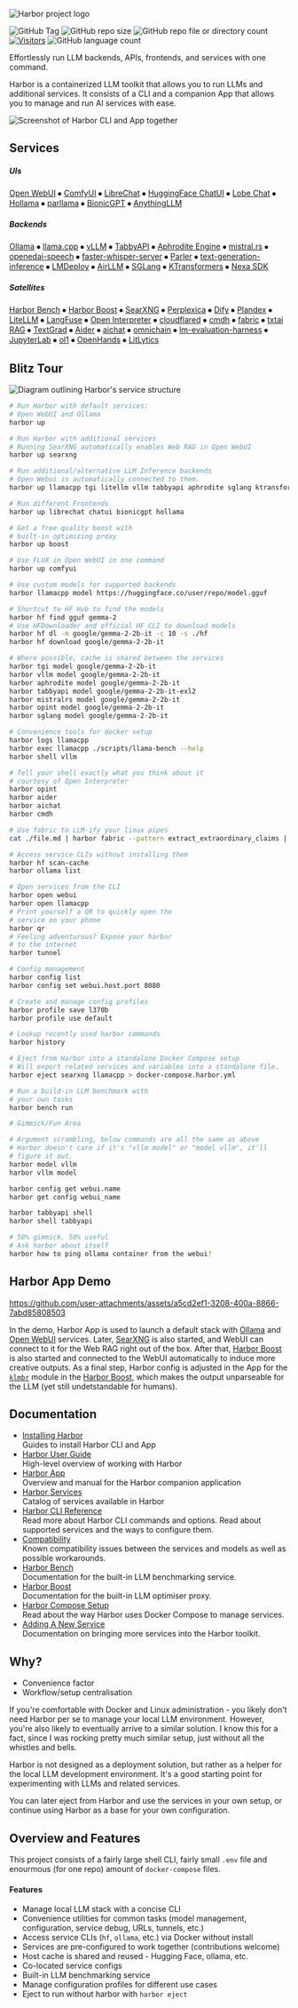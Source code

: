 ![Harbor project logo](./docs/harbor-2.png)

![GitHub Tag](https://img.shields.io/github/v/tag/av/harbor) ![GitHub repo size](https://img.shields.io/github/repo-size/av/harbor) ![GitHub repo file or directory count](https://img.shields.io/github/directory-file-count/av/harbor?type=file&extension=yml&label=compose%20files&color=orange) [![Visitors](https://api.visitorbadge.io/api/visitors?path=av%2Fharbor&countColor=%23263759&style=flat)](https://visitorbadge.io/status?path=av%2Fharbor) ![GitHub language count](https://img.shields.io/github/languages/count/av/harbor)

Effortlessly run LLM backends, APIs, frontends, and services with one command.

Harbor is a containerized LLM toolkit that allows you to run LLMs and additional services. It consists of a CLI and a companion App that allows you to manage and run AI services with ease.

![Screenshot of Harbor CLI and App together](https://github.com/av/harbor/wiki/harbor-app-3.png)

## Services

##### UIs

[Open WebUI](https://github.com/av/harbor/wiki/2.1.1-Frontend:-Open-WebUI) ⦁︎ [ComfyUI](https://github.com/av/harbor/wiki/2.1.2-Frontend:-ComfyUI) ⦁︎ [LibreChat](https://github.com/av/harbor/wiki/2.1.3-Frontend:-LibreChat) ⦁︎ [HuggingFace ChatUI](https://github.com/av/harbor/wiki/2.1.4-Frontend:-ChatUI) ⦁︎ [Lobe Chat](https://github.com/av/harbor/wiki/2.1.5-Frontend:-Lobe-Chat) ⦁︎ [Hollama](https://github.com/av/harbor/wiki/2.1.6-Frontend:-hollama) ⦁︎ [parllama](https://github.com/av/harbor/wiki/2.1.7-Frontend:-parllama) ⦁︎ [BionicGPT](https://github.com/av/harbor/wiki/2.1.8-Frontend:-BionicGPT) ⦁︎ [AnythingLLM](https://github.com/av/harbor/wiki/2.1.9-Frontend:-AnythingLLM)

##### Backends

[Ollama](https://github.com/av/harbor/wiki/2.2.1-Backend:-Ollama) ⦁︎ [llama.cpp](https://github.com/av/harbor/wiki/2.2.2-Backend:-llama.cpp) ⦁︎ [vLLM](https://github.com/av/harbor/wiki/2.2.3-Backend:-vLLM) ⦁︎ [TabbyAPI](https://github.com/av/harbor/wiki/2.2.4-Backend:-TabbyAPI) ⦁︎ [Aphrodite Engine](https://github.com/av/harbor/wiki/2.2.5-Backend:-Aphrodite-Engine) ⦁︎ [mistral.rs](https://github.com/av/harbor/wiki/2.2.6-Backend:-mistral.rs) ⦁︎ [openedai-speech](https://github.com/av/harbor/wiki/2.2.7-Backend:-openedai-speech) ⦁︎ [faster-whisper-server](https://github.com/av/harbor/wiki/2.2.14-Backend:-Faster-Whisper) ⦁︎ [Parler](https://github.com/av/harbor/wiki/2.2.8-Backend:-Parler) ⦁︎ [text-generation-inference](https://github.com/av/harbor/wiki/2.2.9-Backend:-text-generation-inference) ⦁︎ [LMDeploy](https://github.com/av/harbor/wiki/2.2.10-Backend:-lmdeploy) ⦁︎ [AirLLM](https://github.com/av/harbor/wiki/2.2.11-Backend:-AirLLM) ⦁︎ [SGLang](https://github.com/av/harbor/wiki/2.2.12-Backend:-SGLang) ⦁︎ [KTransformers](https://github.com/av/harbor/wiki/2.2.13-Backend:-KTransformers) ⦁︎ [Nexa SDK](https://github.com/av/harbor/wiki/2.2.15-Backend:-Nexa-SDK)

##### Satellites

[Harbor Bench](https://github.com/av/harbor/wiki/5.1.-Harbor-Bench) ⦁︎ [Harbor Boost](https://github.com/av/harbor/wiki/5.2.-Harbor-Boost) ⦁︎ [SearXNG](https://github.com/av/harbor/wiki/2.3.1-Satellite:-SearXNG) ⦁︎ [Perplexica](https://github.com/av/harbor/wiki/2.3.2-Satellite:-Perplexica) ⦁︎ [Dify](https://github.com/av/harbor/wiki/2.3.3-Satellite:-Dify) ⦁︎ [Plandex](https://github.com/av/harbor/wiki/2.3.4-Satellite:-Plandex) ⦁︎ [LiteLLM](https://github.com/av/harbor/wiki/2.3.5-Satellite:-LiteLLM) ⦁︎ [LangFuse](https://github.com/av/harbor/wiki/2.3.6-Satellite:-langfuse) ⦁︎ [Open Interpreter](https://github.com/av/harbor/wiki/2.3.7-Satellite:-Open-Interpreter) ⦁︎ [cloudflared](https://github.com/av/harbor/wiki/2.3.8-Satellite:-cloudflared) ⦁︎ [cmdh](https://github.com/av/harbor/wiki/2.3.9-Satellite:-cmdh) ⦁︎ [fabric](https://github.com/av/harbor/wiki/2.3.10-Satellite:-fabric) ⦁︎ [txtai RAG](https://github.com/av/harbor/wiki/2.3.11-Satellite:-txtai-RAG) ⦁︎ [TextGrad](https://github.com/av/harbor/wiki/2.3.12-Satellite:-TextGrad) ⦁︎ [Aider](https://github.com/av/harbor/wiki/2.3.13-Satellite:-aider) ⦁︎ [aichat](https://github.com/av/harbor/wiki/2.3.14-Satellite:-aichat) ⦁︎ [omnichain](https://github.com/av/harbor/wiki/2.3.16-Satellite:-omnichain) ⦁︎ [lm-evaluation-harness](https://github.com/av/harbor/wiki/2.3.17-Satellite:-lm-evaluation-harness) ⦁︎ [JupyterLab](https://github.com/av/harbor/wiki/2.3.18-Satellite:-JupyterLab) ⦁︎ [ol1](https://github.com/av/harbor/wiki/2.3.19-Satellite:-ol1) ⦁︎ [OpenHands](https://github.com/av/harbor/wiki/2.3.20-Satellite:-OpenHands) ⦁︎ [LitLytics](https://github.com/av/harbor/wiki/2.3.21-Satellite:-LitLytics)

## Blitz Tour

![Diagram outlining Harbor's service structure](https://raw.githubusercontent.com/wiki/av/harbor/harbor-arch-diag.png)

```bash
# Run Harbor with default services:
# Open WebUI and Ollama
harbor up

# Run Harbor with additional services
# Running SearXNG automatically enables Web RAG in Open WebUI
harbor up searxng

# Run additional/alternative LLM Inference backends
# Open Webui is automatically connected to them.
harbor up llamacpp tgi litellm vllm tabbyapi aphrodite sglang ktransformers

# Run different Frontends
harbor up librechat chatui bionicgpt hollama

# Get a free quality boost with
# built-in optimizing proxy
harbor up boost

# Use FLUX in Open WebUI in one command
harbor up comfyui

# Use custom models for supported backends
harbor llamacpp model https://huggingface.co/user/repo/model.gguf

# Shortcut to HF Hub to find the models
harbor hf find gguf gemma-2
# Use HFDownloader and official HF CLI to download models
harbor hf dl -m google/gemma-2-2b-it -c 10 -s ./hf
harbor hf download google/gemma-2-2b-it

# Where possible, cache is shared between the services
harbor tgi model google/gemma-2-2b-it
harbor vllm model google/gemma-2-2b-it
harbor aphrodite model google/gemma-2-2b-it
harbor tabbyapi model google/gemma-2-2b-it-exl2
harbor mistralrs model google/gemma-2-2b-it
harbor opint model google/gemma-2-2b-it
harbor sglang model google/gemma-2-2b-it

# Convenience tools for docker setup
harbor logs llamacpp
harbor exec llamacpp ./scripts/llama-bench --help
harbor shell vllm

# Tell your shell exactly what you think about it
# courtesy of Open Interpreter
harbor opint
harbor aider
harbor aichat
harbor cmdh

# Use fabric to LLM-ify your linux pipes
cat ./file.md | harbor fabric --pattern extract_extraordinary_claims | grep "LK99"

# Access service CLIs without installing them
harbor hf scan-cache
harbor ollama list

# Open services from the CLI
harbor open webui
harbor open llamacpp
# Print yourself a QR to quickly open the
# service on your phone
harbor qr
# Feeling adventurous? Expose your harbor
# to the internet
harbor tunnel

# Config management
harbor config list
harbor config set webui.host.port 8080

# Create and manage config profiles
harbor profile save l370b
harbor profile use default

# Lookup recently used harbor commands
harbor history

# Eject from Harbor into a standalone Docker Compose setup
# Will export related services and variables into a standalone file.
harbor eject searxng llamacpp > docker-compose.harbor.yml

# Run a build-in LLM benchmark with
# your own tasks
harbor bench run

# Gimmick/Fun Area

# Argument scrambling, below commands are all the same as above
# Harbor doesn't care if it's "vllm model" or "model vllm", it'll
# figure it out.
harbor model vllm
harbor vllm model

harbor config get webui.name
harbor get config webui_name

harbor tabbyapi shell
harbor shell tabbyapi

# 50% gimmick, 50% useful
# Ask harbor about itself
harbor how to ping ollama container from the webui?
```

## Harbor App Demo

https://github.com/user-attachments/assets/a5cd2ef1-3208-400a-8866-7abd85808503

In the demo, Harbor App is used to launch a default stack with [Ollama](./2.2.1-Backend:-Ollama) and [Open WebUI](./2.1.1-Frontend:-Open-WebUI) services. Later, [SearXNG](./2.3.1-Satellite:-SearXNG) is also started, and WebUI can connect to it for the Web RAG right out of the box. After that, [Harbor Boost](./5.2.-Harbor-Boost) is also started and connected to the WebUI automatically to induce more creative outputs. As a final step, Harbor config is adjusted in the App for the [`klmbr`](./5.2.-Harbor-Boost#klmbr---boost-llm-creativity) module in the [Harbor Boost](./5.2.-Harbor-Boost), which makes the output unparseable for the LLM (yet still undetstandable for humans).

## Documentation

- [Installing Harbor](https://github.com/av/harbor/wiki/1.0.-Installing-Harbor)<br/>
  Guides to install Harbor CLI and App
- [Harbor User Guide](https://github.com/av/harbor/wiki/1.-Harbor-User-Guide)<br/>
  High-level overview of working with Harbor
- [Harbor App](https://github.com/av/harbor/wiki/1.1-Harbor-App)<br/>
  Overview and manual for the Harbor companion application
- [Harbor Services](https://github.com/av/harbor/wiki/2.-Services)<br/>
  Catalog of services available in Harbor
- [Harbor CLI Reference](https://github.com/av/harbor/wiki/3.-Harbor-CLI-Reference)<br/>
  Read more about Harbor CLI commands and options.
  Read about supported services and the ways to configure them.
- [Compatibility](https://github.com/av/harbor/wiki/4.-Compatibility)<br/>
  Known compatibility issues between the services and models as well as possible workarounds.
- [Harbor Bench](https://github.com/av/harbor/wiki/5.1.-Harbor-Bench)<br/>
  Documentation for the built-in LLM benchmarking service.
- [Harbor Boost](https://github.com/av/harbor/wiki/5.2.-Harbor-Boost)<br/>
  Documentation for the built-in LLM optimiser proxy.
- [Harbor Compose Setup](https://github.com/av/harbor/wiki/6.-Harbor-Compose-Setup)<br/>
  Read about the way Harbor uses Docker Compose to manage services.
- [Adding A New Service](https://github.com/av/harbor/wiki/7.-Adding-A-New-Service)<br/>
  Documentation on bringing more services into the Harbor toolkit.

## Why?

- Convenience factor
- Workflow/setup centralisation

If you're comfortable with Docker and Linux administration - you likely don't need Harbor per se to manage your local LLM environment. However, you're also likely to eventually arrive to a similar solution. I know this for a fact, since I was rocking pretty much similar setup, just without all the whistles and bells.

Harbor is not designed as a deployment solution, but rather as a helper for the local LLM development environment. It's a good starting point for experimenting with LLMs and related services.

You can later eject from Harbor and use the services in your own setup, or continue using Harbor as a base for your own configuration.

## Overview and Features

This project consists of a fairly large shell CLI, fairly small `.env` file and enourmous (for one repo) amount of `docker-compose` files.

#### Features

- Manage local LLM stack with a concise CLI
- Convenience utilities for common tasks (model management, configuration, service debug, URLs, tunnels, etc.)
- Access service CLIs (`hf`, `ollama`, etc.) via Docker without install
- Services are pre-configured to work together (contributions welcome)
- Host cache is shared and reused - Hugging Face, ollama, etc.
- Co-located service configs
- Built-in LLM benchmarking service
- Manage configuration profiles for different use cases
- Eject to run without harbor with `harbor eject`
